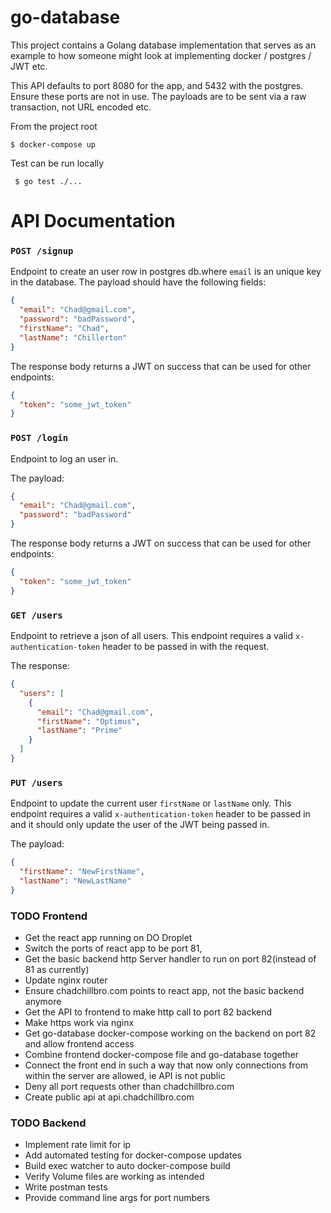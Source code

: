 # go-database
This project contains a Golang database implementation that serves as an example to how someone might look at implementing docker / postgres / JWT etc. 

This API defaults to port 8080 for the app, and 5432 with the postgres. Ensure these ports are not in use.
The payloads are to be sent via a raw transaction, not URL encoded etc. 

From the project root

```$ docker-compose up```


Test can be run locally

``` $ go test ./...```





# API Documentation

### `POST /signup`
Endpoint to create an user row in postgres db.where `email` is an unique key in the database. The payload should have the following fields:

```json
{
  "email": "Chad@gmail.com",
  "password": "badPassword",
  "firstName": "Chad",
  "lastName": "Chillerton"
}
```

The response body returns a JWT on success that can be used for other endpoints:

```json
{
  "token": "some_jwt_token" 
}
```

### `POST /login` 

Endpoint to log an user in. 

The payload:

```json
{
  "email": "Chad@gmail.com",
  "password": "badPassword"
}
```

The response body returns a JWT on success that can be used for other endpoints:

```json
{
  "token": "some_jwt_token"
}
```

### `GET /users`
Endpoint to retrieve a json of all users. This endpoint requires a valid `x-authentication-token` header to be passed in with the request.

The response:
```json
{
  "users": [
    {
      "email": "Chad@gmail.com",
      "firstName": "Optimus",
      "lastName": "Prime"
    }
  ]
}
```

### `PUT /users`
Endpoint to update the current user `firstName` or `lastName` only. This endpoint requires a valid `x-authentication-token` header to be passed in and it should only update the user of the JWT being passed in. 

The payload:

```json
{
  "firstName": "NewFirstName",
  "lastName": "NewLastName"
}
```



### TODO Frontend
- Get the react app running on DO Droplet
- Switch the ports of react app to be port 81,
- Get the basic backend http Server handler to run on port 82(instead of 81 as currently)
- Update nginx router
- Ensure chadchillbro.com points to react app, not the basic backend anymore
- Get the API to frontend to make http call to port 82 backend
- Make https work via nginx
- Get go-database docker-compose working on the backend on port 82 and allow frontend access
- Combine frontend docker-compose file and go-database together
- Connect the front end in such a way that now only connections from within the server are allowed, ie API is not public
- Deny all port requests other than chadchillbro.com
- Create public api at api.chadchillbro.com   


### TODO Backend

- Implement rate limit for ip
- Add automated testing for docker-compose updates
- Build exec watcher to auto docker-compose build
- Verify Volume files are working as intended
- Write postman tests
- Provide command line args for port numbers


